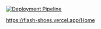 [![Deployment Pipeline](https://github.com/GGrop/husky-GitA/actions/workflows/pipeline.yml/badge.svg)](https://github.com/GGrop/husky-GitA/actions/workflows/pipeline.yml)


https://flash-shoes.vercel.app/Home

